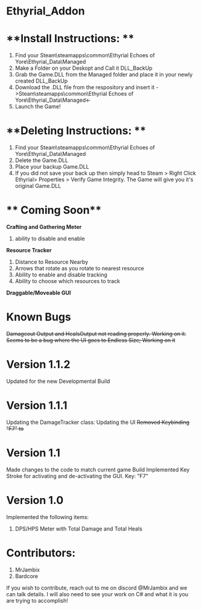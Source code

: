 # Ethyrial_Addon
# **Install Instructions: **
1. Find your Steam\steamapps\common\Ethyrial Echoes of Yore\Ethyrial_Data\Managed
2. Make a Folder on your Deskopt and Call it DLL_BackUp
3. Grab the Game.DLL from the Managed folder and place it in your newly created DLL_BackUp
4. Download the .DLL file from the respository and insert it ->Steam\steamapps\common\Ethyrial Echoes of Yore\Ethyrial_Data\Managed<-
5. Launch the Game!

# **Deleting Instructions: **
1. Find your Steam\steamapps\common\Ethyrial Echoes of Yore\Ethyrial_Data\Managed
2. Delete the Game.DLL
3. Place your backup Game.DLL
4. If you did not save your back up then simply head to Steam > Right Click Ethyrial> Properties > Verify Game Integrity. The Game will give you it's original Game.DLL

# ** Coming Soon**

**Crafting and Gathering Meter**
1. ability to disable and enable 
     
**Resource Tracker**
1. Distance to Resource Nearby 
2. Arrows that rotate as you rotate to nearest resource
3. Ability to enable and disable tracking
4. Ability to choose which resources to track

**Draggable/Moveable GUI** 
       
# **Known Bugs**
~~Damageout Output and HealsOutput not reading properly. Working on it.~~
~~Seems to be a bug where the UI goes to Endless Size; Working on it~~

# **Version 1.1.2**
Updated for the new Developmental Build

# **Version 1.1.1**
Updating the DamageTracker class:
Updating the UI
~~Removed Keybinding "F7" to~~

# **Version 1.1** 
Made changes to the code to match current game Build
Implemented Key Stroke for activating and de-activating the GUI. Key: "F7"

# **Version 1.0**
Implemented the following items:
  1. DPS/HPS Meter with Total Damage and Total Heals
 

    


# Contributors:
1. MrJambix
2. Bardcore

If you wish to contribute, reach out to me on discord @MrJambix and we can talk details. I will also need to see your work on C# and what it is you are trying to accomplish!
